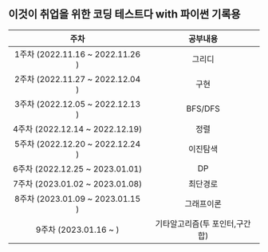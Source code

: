 ## 이것이 취업을 위한 코딩 테스트다 with 파이썬 기록용

|               주차               |            공부내용            |
| :------------------------------: | :----------------------------: |
| 1주차 (2022.11.16 ~ 2022.11.26 ) |             그리디             |
| 2주차 (2022.11.27 ~ 2022.12.04 ) |              구현              |
| 3주차 (2022.12.05 ~ 2022.12.13 ) |            BFS/DFS             |
| 4주차 (2022.12.14 ~ 2022.12.19)  |              정렬              |
| 5주차 (2022.12.20 ~ 2022.12.24 ) |            이진탐색            |
| 6주차 (2022.12.25 ~ 2023.01.01)  |               DP               |
| 7주차 (2023.01.02 ~ 2023.01.08)  |            최단경로            |
| 8주차 (2023.01.09 ~ 2023.01.15 ) |           그래프이론           |
|      9주차 (2023.01.16 ~ )       | 기타알고리즘(투 포인터,구간합) |
